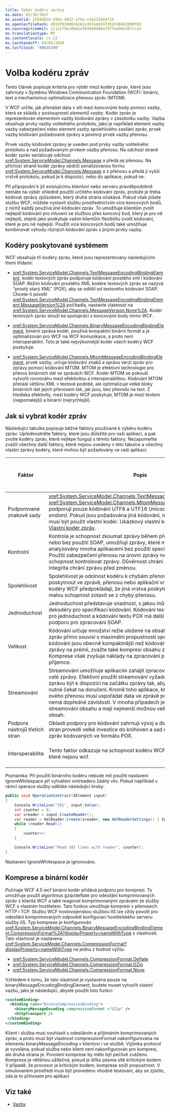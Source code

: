 ```yaml
---
title: Výběr kodéru zprávy
ms.date: 03/30/2017
ms.assetid: 2204d82d-d962-4922-a79e-c9a231604f19
ms.openlocfilehash: d93d7039d034262cd47edd437d5d7d8d63890f02
ms.sourcegitcommit: 1c1a1f9ec0bd1efb3040d86a79f7ee94e207cca5
ms.translationtype: MT
ms.contentlocale: cs-CZ
ms.lasthandoff: 04/03/2020
ms.locfileid: "80635780"
---
```

# <a name="choose-a-message-encoder"></a>Volba kodéru zpráv

Tento článek popisuje kritéria pro výběr mezi kodéry zpráv, které jsou zahrnuty v Systému Windows Communication Foundation (WCF): binární, text a mechanismus optimalizace přenosu zpráv (MTOM).  
  
 V WCF určíte, jak přenášet data v síti mezi koncovými body pomocí *vazby*, která se skládá z posloupnosti *elementů vazby*. Kodér zpráv je reprezentován elementem vazby kódování zprávy v zásobníku vazby. Vazba obsahuje prvky vazby volitelného protokolu, jako je například element vazby vazby zabezpečení nebo element vazby spolehlivého zasílání zpráv, prvek vazby kódování požadované zprávy a povinný prvek vazby přenosu.  
  
 Prvek vazby kódování zprávy je uveden pod prvky vazby volitelného protokolu a nad požadovaným prvkem vazby přenosu. Na odchozí straně kodér zpráv serializuje odchozí <xref:System.ServiceModel.Channels.Message> a předá jej přenosu. Na příchozí straně kodér zprávy obdrží serializovanou formu <xref:System.ServiceModel.Channels.Message> a z přenosu a předá ji vyšší vrstvě protokolu, pokud je k dispozici, nebo do aplikace, pokud ne.  
  
 Při připojování k již existujícímu klientovi nebo serveru pravděpodobně nemáte na výběr ohledně použití určitého kódování zpráv, protože je třeba kódovat zprávy způsobem, který druhá strana očekává. Pokud však píšete službu WCF, můžete vystavit službu prostřednictvím více koncových bodů, z nichž každý používá jiné kódování zpráv. To umožňuje klientům zvolit nejlepší kódování pro mluvení se službou přes koncový bod, který je pro ně nejlepší, stejně jako poskytuje vašim klientům flexibilitu zvolit kódování, které je pro ně nejlepší. Použití více koncových bodů také umožňuje kombinovat výhody různých kódování zpráv s jinými prvky vazby.  
  
## <a name="system-provided-encoders"></a>Kodéry poskytované systémem  
 WCF obsahuje tři kodéry zpráv, které jsou reprezentovány následujícími třemi třídami:  
  
- <xref:System.ServiceModel.Channels.TextMessageEncodingBindingElement>, kodér textových zpráv podporuje kódování prostého xml i kódování SOAP. Režim kódování prostého XML kodére textových zpráv se nazývá "prostý starý XML" (POX), aby se odlišil od textového kódování SOAP. Chcete-li povolit <xref:System.ServiceModel.Channels.TextMessageEncodingBindingElement.MessageVersion%2A> počitadla, nastavte vlastnost na <xref:System.ServiceModel.Channels.MessageVersion.None%2A>. Kodér textových zpráv slouží ke spolupráci s koncovými body mimo WCF.  
  
- <xref:System.ServiceModel.Channels.BinaryMessageEncodingBindingElement>, binární zpráva kodér, používá kompaktní binární formát a je optimalizován pro WCF na WCF komunikace, a proto není interoperabilní. Toto je také nejvýkonnější kodér všech kodéry WCF poskytuje.  
  
- <xref:System.ServiceModel.Channels.MtomMessageEncodingBindingElement>, prvek vazby, určuje kódování znaků a správu verzí zpráv pro zprávy pomocí kódování MTOM. MTOM je efektivní technologie pro přenos binárních dat ve zprávách WCF. Kodér MTOM se pokouší vytvořit rovnováhu mezi efektivitou a interoperabilitou. Kódování MTOM přenáší většinu XML v textové podobě, ale optimalizuje velké bloky binárních dat jejich přenosem tak, jak jsou, bez převodu na text. Z hlediska efektivity, mezi kodéry WCF poskytuje, MTOM je mezi textem (nejpomalejší) a binární (nejrychlejší).  
  
## <a name="how-to-choose-a-message-encoder"></a>Jak si vybrat kodér zpráv  
 Následující tabulka popisuje běžné faktory používané k výběru kodéru zpráv. Upřednostněte faktory, které jsou důležité pro vaši aplikaci, a pak zvolte kodéry zpráv, které nejlépe fungují s těmito faktory. Nezapomeňte zvážit všechny další faktory, které nejsou uvedeny v této tabulce a všechny vlastní zprávy kodéry, které mohou být požadovány ve vaší aplikaci.  
  
|Faktor|Popis|Kodéry, které podporují tento faktor|  
|------------|-----------------|---------------------------------------|  
|Podporované znakové sady|<xref:System.ServiceModel.Channels.TextMessageEncodingBindingElement>a <xref:System.ServiceModel.Channels.MtomMessageEncodingBindingElement> podporují pouze kódování UTF8 a UTF16 Unicode *(big-endian* a *little-endian).* Pokud jsou požadována jiná kódování, například UTF7 nebo ASCII, musí být použit vlastní kodér. Ukázkový vlastní kodér najdete [v tématu Vlastní kodér zpráv](https://docs.microsoft.com/dotnet/framework/wcf/samples/custom-message-encoder-custom-text-encoder).|Text|  
|Kontrolní|Kontrola je schopnost zkoumat zprávy během přenosu. Kódování textu, s nebo bez použití SOAP, umožňují zprávy, které mají být kontrolovány a analyzovány mnoha aplikacemi bez použití specializovaných nástrojů. Použití zabezpečení přenosu na úrovni zprávy nebo přenosu ovlivňuje vaši schopnost kontrolovat zprávy. Důvěrnost chrání zprávu před kontrolou a integrita chrání zprávu před změnou.|Text|  
|Spolehlivost|Spolehlivost je odolnost kodéru k chybám přenosu. Spolehlivost lze také poskytnout ve zprávě, přenosu nebo aplikační vrstvě. Všechny standardní kodéry WCF předpokládají, že jiná vrstva poskytuje spolehlivost. Kodér má malou schopnost zotavit se z chyby přenosu.|Žádný|  
|Jednoduchost|Jednoduchost představuje snadnost, s jakou můžete vytvářet kodéry a dekodéry pro specifikaci kódování. Kódování textu jsou obzvláště výhodné pro jednoduchost a kódování textu POX má další výhodu, že nevyžaduje podporu pro zpracování SOAP.|Text (POX)|  
|Velikost|Kódování určuje množství režie uložené na obsah. Velikost kódovaných zpráv přímo souvisí s maximální propustností operací služby. Binární kódování jsou obecně kompaktnější než kódování textu. Pokud je velikost zprávy na prémii, zvažte také kompresi obsahu zprávy během kódování. Komprese však zvyšuje náklady na zpracování pro odesílatele zprávy i příjemce.|binární|  
|Streamování|Streamování umožňuje aplikacím zahájit zpracování zprávy před příchodem celé zprávy. Efektivní použití streamování vyžaduje, aby důležitá data pro zprávu být k dispozici na začátku zprávy tak, aby přijímající aplikace není nutné čekat na doručení. Kromě toho aplikace, které používají datový proud ového přenosu musí uspořádat data ve zprávě postupně tak, aby obsah nemá dopředné závislosti. V mnoha případech je nutné ohrozit mezi streamování obsahu a mají nejmenší možnou velikost přenosu pro tento obsah.|Žádný|  
|Podpora nástrojů třetích stran|Oblasti podpory pro kódování zahrnují vývoj a diagnostiku. Vývojáři třetích stran provedli velké investice do knihoven a sad nástrojů pro zpracování zpráv kódovaných ve formátu POX.|Text (POX)|  
|Interoperabilita|Tento faktor odkazuje na schopnost kodéru WCF spolupracovat se službami, které nejsou wcf.|Text<br /><br /> MTOM (částečné)|  
  
Poznámka: Při použití binárního kodéru nebude mít použití nastavení IgnoreWhitespace při vytváření xmlreaderu žádný vliv.  Pokud například v rámci operace služby uděláte následující kroky:  

```csharp
public void OperationContract(XElement input)
{
    Console.WriteLine("{0}", input.Value);
    int counter = 0;
    var xreader = input.CreateReader();
    var reader = XmlReader.Create(xreader, new XmlReaderSettings() { IgnoreWhitespace = true });
    while (reader.Read())
    {
        counter++;
    }

    Console.WriteLine("Read {0} lines with reader", counter);
}
```  
  
Nastavení IgnoreWhitespace je ignorováno.  
  
## <a name="compression-and-the-binary-encoder"></a>Komprese a binární kodér

Počínaje WCF 4.5 wcf binární kodér přidává podporu pro kompresi. To umožňuje použít algoritmus gzip/deflate pro odesílání komprimovaných zpráv z klienta WCF a také reagovat komprimovanými zprávami ze služby WCF s vlastním hostitelem. Tato funkce umožňuje kompresi v přenosech HTTP i TCP. Službu WCF hostovojenskou službou IIS lze vždy povolit pro odesílání komprimovaných odpovědí konfigurací hostitelského serveru služby IIS. Typ komprese je konfigurován <xref:System.ServiceModel.Channels.BinaryMessageEncodingBindingElement.CompressionFormat%2A?displayProperty=nameWithType> s vlastností. Tato vlastnost je nastavena <xref:System.ServiceModel.Channels.CompressionFormat?displayProperty=nameWithType> na jednu z hodnot výčtu:

- <xref:System.ServiceModel.Channels.CompressionFormat.Deflate>
- <xref:System.ServiceModel.Channels.CompressionFormat.GZip>
- <xref:System.ServiceModel.Channels.CompressionFormat.None>
  
Vzhledem k tomu, že tato vlastnost je vystavena pouze na binaryMessageEncodingBindingElement, budete muset vytvořit vlastní vazbu, jako je následující, abyste použili tuto funkci:

 ```xml
 <customBinding>
   <binding name="BinaryCompressionBinding">
     <binaryMessageEncoding compressionFormat ="GZip" />
     <httpTransport />
  </binding>
</customBinding>
 ```

Klient i služba musí souhlasit s odesíláním a přijímáním komprimovaných zpráv, a proto musí být vlastnost compressionFormat nakonfigurována na elementu binaryMessageEncoding v klientovi i ve službě. Výjimka protocol je vyvolána, pokud služba nebo klient není nakonfigurován pro kompresi, ale druhá strana je. Povolení komprese by mělo být pečlivě zváženo. Komprese je většinou užitečná, pokud je šířka pásma sítě kritickým bodem. V případě, že procesor je kritickým bodem, komprese sníží propustnost. V simulovaném prostředí musí být provedeno vhodné testování, aby se zjistilo, zda je to přínosem pro aplikaci  
  
## <a name="see-also"></a>Viz také

- [Vazby](../../../../docs/framework/wcf/feature-details/bindings.md)
